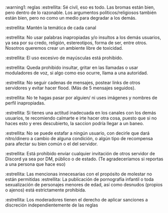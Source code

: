 :warning1: reglas
:estrellita: Sé civil, eso es todo. Las bromas están bien, pero dentro de lo razonable. Los argumentos políticos/religiosos también están bien, pero no como un medio para degradar a los demás.

:estrellita: Mantén la temática de cada canal

:estrellita: No usar palabras inapropiadas y/o insultos a los demás usuarios, ya sea por su credo, religión, estereotipos, forma de ser, entre otros. Nosotros queremos crear un ambiente libre de toxicidad.

:estrellita: El uso excesivo de mayúsculas está prohibido.

:estrellita: Queda prohibido insultar, gritar en las llamadas o usar moduladores de voz, si algo como eso ocurre, llama a una autoridad.

:estrellita: No seguir cadenas de mensajes, postear links de otros servidores y evitar hacer flood. (Más de 5 mensajes seguidos).

:estrellita: No te hagas pasar por alguien/ ni uses imágenes y nombres de perfil inapropiadas.

:estrellita: Si tienes una actitud inadecuada en los canales con los demás usuarios, te recomiendo calmarte e irte hacer otra
cosa, puesto que si no haces esto y eres descubierto, la saccion podría llegar a un baneo.

:estrellita: No se puede estafar a ningún usuario, con decirle que dará nitro/dinero a cambio de alguna condición, o algún tipo de recompensa para afectar su bien común o el del servidor.

:estrellita: Está prohibido enviar cualquier invitación de otros servidor de Discord ya sea por DM, público o de estado. (Te agradeceríamos si reportas  a una persona que hace eso)

:estrellita: Las mencionas innecesarias con el propósito de molestar no están permitidas
:estrellita: La publicación de pornografía infantil o toda sexualización de personajes menores de edad, así como desnudos (propios o ajenos) está estrictamente prohibida.

:estrellita: Los moderadores tienen el derecho de aplicar sanciones a discreción independientemente de las reglas
